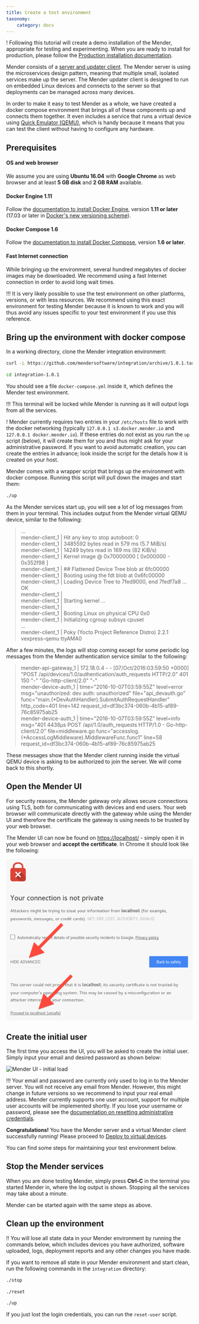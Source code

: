 ```yaml
---
title: Create a test environment
taxonomy:
    category: docs
---
```


! Following this tutorial will create a demo installation of the Mender, appropriate for testing and experimenting. When you are ready to install for production, please follow the [Production installation documentation](../../administration/production-installation).

Mender consists of a [server and updater client](../../architecture/overview).
The Mender server is using the microservices design pattern, meaning that
multiple small, isolated services make up the server. The Mender updater client
is designed to run on embedded Linux devices and connects to the server
so that deployments can be managed across many devices.

In order to make it easy to test Mender as a whole, we have created a
docker compose environment that brings all of these components up
and connects them together. It even includes a service that runs a
virtual device using [Quick Emulator (QEMU)](http://qemu.org?target=_blank),
which is handy because it means that you can test the client without
having to configure any hardware.


## Prerequisites

#### OS and web browser

We assume you are using **Ubuntu 16.04** with **Google Chrome** as web browser
and at least **5 GB disk** and **2 GB RAM** available.

#### Docker Engine 1.11

Follow the [documentation to install Docker Engine](https://docs.docker.com/engine/installation/linux/ubuntulinux/?target=_blank),
version **1.11 or later** (17.03 or later in [Docker's new versioning scheme](https://blog.docker.com/2017/03/docker-enterprise-edition/?target=_blank)).


#### Docker Compose 1.6

Follow the [documentation to install Docker Compose](https://docs.docker.com/compose/install/?target=_blank),
version **1.6 or later**.

#### Fast Internet connection

While bringing up the environment, several hundred megabytes of docker
images may be downloaded. We recommend using a fast Internet
connection in order to avoid long wait times.

!!! It is very likely possible to use the test environment on other platforms, versions, or with less resources. We recommend using this exact environment for testing Mender because it is known to work and you will thus avoid any issues specific to your test environment if you use this reference.


## Bring up the environment with docker compose

In a working directory, clone the Mender integration
environment:

```bash
curl -L https://github.com/mendersoftware/integration/archive/1.0.1.tar.gz | tar xz
```

```bash
cd integration-1.0.1
```

You should see a file `docker-compose.yml` inside it, which defines the
Mender test environment.

!!! This terminal will be locked while Mender is running as it will output logs from all the services.

! Mender currently requires two entries in your `/etc/hosts` file to work with the docker networking (typically `127.0.0.1 s3.docker.mender.io` and `127.0.0.1 docker.mender.io`). If these entries do not exist as you run the `up` script (below), it will create them for you and thus might ask for your administrative password. If you want to avoid automatic creation, you can create the entries in advance; look inside the script for the details how it is created on your host.

Mender comes with a wrapper script that brings up the environment with
docker compose. Running this script will pull down the images and start them:


```bash
./up
```

As the Mender services start up, you will see a lot of log messages from them in your terminal.
This includes output from the Mender virtual QEMU device, similar to the following:

> ...  
> mender-client_1             | Hit any key to stop autoboot:  0   
> mender-client_1             | 3485592 bytes read in 579 ms (5.7 MiB/s)  
> mender-client_1             | 14249 bytes read in 169 ms (82 KiB/s)  
> mender-client_1             | Kernel image @ 0x70000000 [ 0x000000 - 0x352f98 ]  
> mender-client_1             | ## Flattened Device Tree blob at 6fc00000  
> mender-client_1             |    Booting using the fdt blob at 0x6fc00000  
> mender-client_1             |    Loading Device Tree to 7fed9000, end 7fedf7a8 ... OK  
> mender-client_1             |   
> mender-client_1             | Starting kernel ...  
> mender-client_1             |   
> mender-client_1             | Booting Linux on physical CPU 0x0  
> mender-client_1             | Initializing cgroup subsys cpuset  
> ...  
> mender-client_1             | Poky (Yocto Project Reference Distro) 2.2.1 vexpress-qemu ttyAMA0

After a few minutes, the logs will stop coming except for some periodic log messages
from the Mender authentication service similar to the following:

> mender-api-gateway_1        | 172.18.0.4 - - [07/Oct/2016:03:59:50 +0000] "POST /api/devices/1.0/authentication/auth_requests HTTP/2.0" 401 150 "-" "Go-http-client/2.0" "-"  
> mender-device-auth_1        | time="2016-10-07T03:59:55Z" level=error msg="unauthorized: dev auth: unauthorized" file="api_devauth.go" func="main.(*DevAuthHandler).SubmitAuthRequestHandler" http_code=401 line=142 request_id=df3bc374-060b-4b15-af89-76c85975ab25  
> mender-device-auth_1        | time="2016-10-07T03:59:55Z" level=info msg="401 4438μs POST /api/1.0/auth_requests HTTP/1.0 - Go-http-client/2.0" file=middleware.go func="accesslog.(*AccessLogMiddleware).MiddlewareFunc.func1" line=58 request_id=df3bc374-060b-4b15-af89-76c85975ab25

These messages show that the Mender client running inside the virtual QEMU device
is asking to be authorized to join the server. We will come back to this shortly.


## Open the Mender UI

For security reasons, the Mender gateway only allows secure connections using TLS,
both for communicating with devices and end users.
Your web browser will communicate directly with the gateway while using the
Mender UI and therefore the certificate the gateway is using needs to be trusted
by your web browser.

The Mender UI can now be found on [https://localhost/](https://localhost/?target=_blank) -
simply open it in your web browser and **accept the certificate**. In Chrome it should look
like the following:

![Accept certificate - Chrome](cert_accept_chrome.png)


## Create the initial user

The first time you access the UI, you will be asked to create the initial
user. Simply input your email and desired password as shown below:

![Mender UI - initial load](create_user_initial.png)


!!! Your email and password are currently only used to log in to the Mender server. You will not receive any email from Mender. However, this might change in future versions so we recommend to input your real email address. Mender currently supports one user account, support for multiple user accounts will be implemented shortly. If you lose your username or password, please see the [documentation on resetting administrative credentials](../../troubleshooting/mender-server#resetting-administrative-credentials).


**Congratulations!** You have the Mender server and a virtual Mender client successfully running!
Please proceed to [Deploy to virtual devices](../deploy-to-virtual-devices).

You can find some steps for maintaining your test environment below.


## Stop the Mender services

When you are done testing Mender, simply press **Ctrl-C** in the terminal
you started Mender in, where the log output is shown. Stopping all the
services may take about a minute.

Mender can be started again with the same steps as above.


## Clean up the environment

!! You will lose all state data in your Mender environment by running the commands below, which includes devices you have authorized, software uploaded, logs, deployment reports and any other changes you have made.

If you want to remove all state in your Mender environment and start clean,
run the following commands in the `integration` directory:

```bash
./stop
```

```bash
./reset
```

```bash
./up
```

If you just lost the login credentials, you can run the `reset-user` script.
